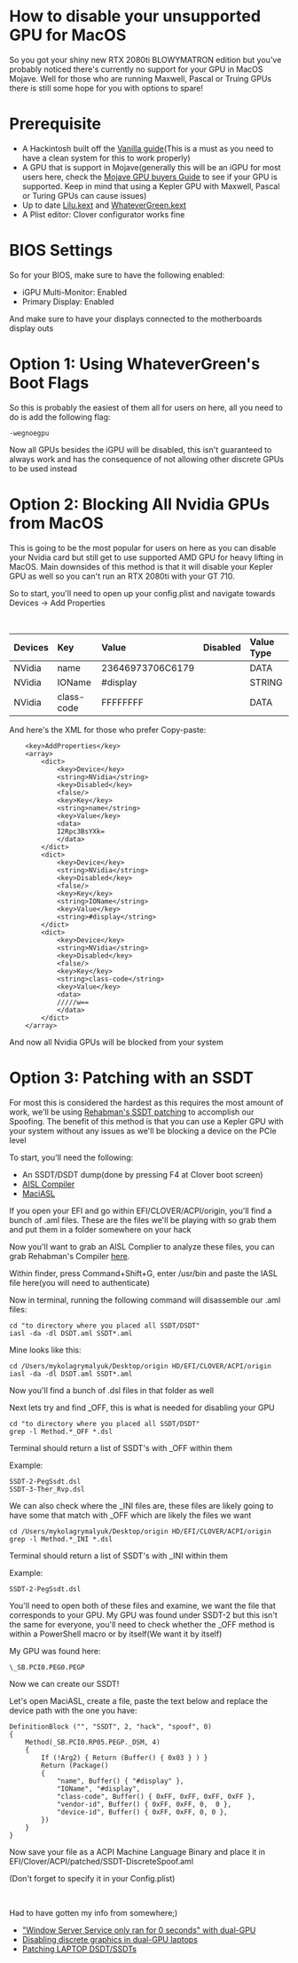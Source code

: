 # How to disable your unsupported GPU for MacOS
So you got your shiny new RTX  2080ti BLOWYMATRON edition but you've probably noticed there's currently no support for your GPU in MacOS Mojave. Well for those who are running Maxwell, Pascal or Truing GPUs there is still some hope for you with options to spare!

# Prerequisite

* A Hackintosh built off the [Vanilla guide](https://hackintosh.gitbook.io/-r-hackintosh-vanilla-desktop-guide/)(This is a must as you need to have a clean system for this to work properly)
* A GPU that is support in Mojave(generally this will be an iGPU for most users here, check the [Mojave GPU buyers Guide](https://www.reddit.com/r/hackintosh/comments/b91vf5/mojave_gpu_buyers_guide/) to see if your GPU is supported. Keep in mind that using a Kepler GPU with Maxwell, Pascal or Turing GPUs can cause issues)
* Up to date [Lilu.kext](https://github.com/vit9696/Lilu/releases) and [WhateverGreen.kext](https://github.com/acidanthera/WhateverGreen/releases)
* A Plist editor: Clover configurator works fine

# BIOS Settings

So for your BIOS, make sure to have the following enabled:

* iGPU Multi-Monitor: Enabled
* Primary Display: Enabled

And make sure to have your displays connected to the motherboards display outs

# Option 1: Using WhateverGreen's Boot Flags

So this is probably the easiest of them all for users on here, all you need to do is add the following flag:

    -wegnoegpu

Now all GPUs besides the iGPU will be disabled, this isn't guaranteed to always work and has the consequence of not allowing other discrete GPUs to be used instead

# Option 2: Blocking All Nvidia GPUs from MacOS

This is going to be the most popular for users on here as you can disable your Nvidia card but still get to use supported AMD GPU for heavy lifting in MacOS. Main downsides of this method is that it will disable your Kepler GPU as well so you can't run an RTX 2080ti with your GT 710.

So to start, you'll need to open up your config.plist and navigate towards Devices -> Add Properties

&#x200B;

|Devices|Key|Value|Disabled|Value Type|
|:-|:-|:-|:-|:-|
|NVidia|name|23646973706C6179||DATA|
|NVidia|IOName|\#display||STRING|
|NVidia|class-code|FFFFFFFF||DATA|

And here's the XML for those who prefer Copy-paste:

        <key>AddProperties</key>
        <array>
            <dict>
                <key>Device</key>
                <string>NVidia</string>
                <key>Disabled</key>
                <false/>
                <key>Key</key>
                <string>name</string>
                <key>Value</key>
                <data>
                I2Rpc3BsYXk=
                </data>
            </dict>
            <dict>
                <key>Device</key>
                <string>NVidia</string>
                <key>Disabled</key>
                <false/>
                <key>Key</key>
                <string>IOName</string>
                <key>Value</key>
                <string>#display</string>
            </dict>
            <dict>
                <key>Device</key>
                <string>NVidia</string>
                <key>Disabled</key>
                <false/>
                <key>Key</key>
                <string>class-code</string>
                <key>Value</key>
                <data>
                /////w==
                </data>
            </dict>
        </array>

And now all Nvidia GPUs will be blocked from your system

# Option 3: Patching with an SSDT

For most this is considered the hardest as this requires the most amount of work, we'll be using [Rehabman's SSDT patching](https://www.tonymacx86.com/threads/fix-window-server-service-only-ran-for-0-seconds-with-dual-gpu.233092/) to accomplish our Spoofing. The benefit of this method is that you can use a Kepler GPU with your system without any issues as we'll be blocking a device on the PCIe level

To start, you'll need the following:

* An SSDT/DSDT dump(done by pressing F4 at Clover boot screen)
* [AISL Compiler](https://bitbucket.org/RehabMan/acpica/downloads/)
* [MaciASL](https://sourceforge.net/projects/maciasl/)

If you open your EFI and go within EFI/CLOVER/ACPI/origin, you'll find a bunch of .aml files. These are the files we'll be playing with so grab them and put them in a folder somewhere on your hack

Now you'll want to grab an AISL Complier to analyze these files, you can grab Rehabman's Compiler [here](https://bitbucket.org/RehabMan/acpica/downloads/). 

Within finder, press Command+Shift+G, enter /usr/bin and paste the IASL file here(you will need to authenticate)

Now in terminal, running the following command will disassemble our .aml files:

    cd "to directory where you placed all SSDT/DSDT"
    iasl -da -dl DSDT.aml SSDT*.aml

Mine looks like this:

    cd /Users/mykolagrymalyuk/Desktop/origin HD/EFI/CLOVER/ACPI/origin
    iasl -da -dl DSDT.aml SSDT*.aml

Now you'll find a bunch of .dsl files in that folder as well

Next lets try and find \_OFF, this is what is needed for disabling your GPU

    cd "to directory where you placed all SSDT/DSDT"
    grep -l Method.*_OFF *.dsl

Terminal should return a list of SSDT's with \_OFF within them

Example:

    SSDT-2-PegSsdt.dsl
    SSDT-3-Ther_Rvp.dsl

We can also check where the \_INI files are, these files are likely going to have some that match with \_OFF which are likely the files we want

    cd /Users/mykolagrymalyuk/Desktop/origin HD/EFI/CLOVER/ACPI/origin
    grep -l Method.*_INI *.dsl

Terminal should return a list of SSDT's with \_INI within them

Example:

    SSDT-2-PegSsdt.dsl

You'll need to open both of these files and examine, we want the file that corresponds to your GPU. My GPU was found under SSDT-2 but this isn't the same for everyone, you'll need to check whether the \_OFF method is within a PowerShell macro or by itself(We want it by itself)

My GPU was found here:

    \_SB.PCI0.PEG0.PEGP

Now we can create our SSDT! 

Let's open MaciASL, create a file, paste the text below and replace the device path with the one you have:

    DefinitionBlock ("", "SSDT", 2, "hack", "spoof", 0)
    {
        Method(_SB.PCI0.RP05.PEGP._DSM, 4)
        {
            If (!Arg2) { Return (Buffer() { 0x03 } ) }
            Return (Package()
            {
                "name", Buffer() { "#display" },
                "IOName", "#display",
                "class-code", Buffer() { 0xFF, 0xFF, 0xFF, 0xFF },
                "vendor-id", Buffer() { 0xFF, 0xFF, 0,  0 },
                "device-id", Buffer() { 0xFF, 0xFF, 0, 0 },
            })
        }
    }

Now save your file as a ACPI Machine Language Binary and place it in EFI/Clover/ACPI/patched/SSDT-DiscreteSpoof.aml

(Don't forget to specify it in your Config.plist)

&#x200B;

Had to have gotten my info from somewhere;)

* ["Window Server Service only ran for 0 seconds" with dual-GPU](https://www.tonymacx86.com/threads/fix-window-server-service-only-ran-for-0-seconds-with-dual-gpu.233092/)
* [Disabling discrete graphics in dual-GPU laptops](https://www.tonymacx86.com/threads/guide-disabling-discrete-graphics-in-dual-gpu-laptops.163772/)
* [Patching LAPTOP DSDT/SSDTs](https://www.tonymacx86.com/threads/guide-patching-laptop-dsdt-ssdts.152573/)
